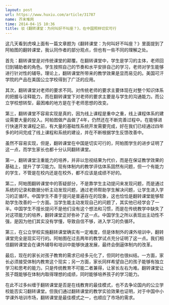 ```yaml
---
layout: post
url: https://www.huxiu.com/article/31787
name: 芥末堆网
time: 2014-04-15 10:36
title: 驳《翻转课堂：为何叫好不叫座？》，在中国照样切实可行
---
```

这几天看到虎嗅上面有一篇文章题为《翻转课堂：为何叫好不叫座？》里面提到了阿帕图的翻转课堂，我认同作者的部分观点，但也有一些不同的理解之处。

首先：翻转课堂是对传统课堂的颠覆。在翻转课堂中，学生是学习的主体，老师回归到辅助者的角色。学生按照自己的节奏和水平安排自己的学习，老师对学生能够进行针对性的辅导。理论上，翻转课堂所带来的教学效果是显而易见的。美国可汗学院的产品在美国公立学校得到了广泛的应用。

其次，翻转课堂对老师的要求不同。对传统老师的要求主要体现在对整个知识体系的把握与诠释能力，而在翻转课堂下对老师的要求主要是与学生的沟通能力。而公立学校想转型，最困难的地方是在于老师思想的改变。

第三，翻转课堂不容易实现是真的，因为线上课程是重中之重，线上课程体系的建设需要大量的投入。阿帕图做产品做了4年，仍然还在不断完善过程中。在能够进行快速开发课程之前，有大量的基础性系统开发需要完成，好在我们已经通过四年多的时间完成了线上课程和系统的建设，并在不断根据学生反馈改善中。

虽然不容易实现，但是，翻转课堂在中国是切实可行的，阿帕图学生的进步证明了这一点，而学生家长也都十分认同翻转课堂。

第一，翻转课堂注重能力的培养，并非以忽视结果为代价，而是在保证教学效果的基础上，提升了学习能力。现有体制内的教学评估体系固然有问题，但一个有能力的学生，不管是在校内还是在校外，都不应该是成绩不好的。

第二，阿帕图翻转课堂中的答疑部分，不是靠学生主动提问来发现问题，而是通过系统的记录和数据分析主动发现问题，通过老师帮助学生解决问题，让学生进入学习的正循环。中国学生不善于提问是普遍存在的现象，这也恰恰是翻转课堂能够帮助学生改善的一个方面。当学生能主动发现自己的问题了，其实他已经学会了一半。中国学生不擅长提问不是他们没有这个想法和习惯，而是在传统教学中缺失了对这项能力的培养，翻转课堂正好弥补了这一点。中国学生之所以表现出主动性不强，是因为他们其实没有学懂，导致自信不够，进入学习的负循环。

第三，在公立学校实施翻转课堂确实有一定难度，但是体制外的课外培训中，翻转课堂完全是现实可行的。阿帕图在过去两年的教学试点充分证明了这一点。我们相信翻转课堂会在课外辅导和培训中能够快速发展，最终会倒逼体制内的改革。

最后，现在的家长对孩子教育的需求已经多元化了，但同时也很纠结。一方面，家长必须接受体制内教育这个现实；另一方面，家长同样希望自己的孩子能够有独立学习和思考的能力。只是传统教育不可能二者兼得，让家长左右为难。翻转课堂让孩子既能够在体制内取得理想的成绩，同时能够培养孩子的学习能力。

在此不过多纠缠于翻转课堂是否是在线教育的最佳模式，也不去争论国内的公立学校能否实习翻转课堂。但我们通过翻转课堂的教学实验效果也证明，对于中国中小学课外培训市场，翻转课堂是最佳模式之一，也顺应了市场的需求。

